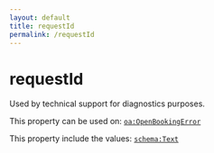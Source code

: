 ```yaml
---
layout: default
title: requestId
permalink: /requestId
---
```


# requestId
Used by technical support for diagnostics purposes.

This property can be used on: [`oa:OpenBookingError`](https://openactive.io/OpenBookingError)

This property include the values: [`schema:Text`](https://schema.org/Text)
